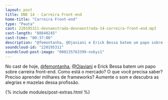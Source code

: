 ```yaml
---
layout: post
title: DNE 14 - Carreira Front-end
home-title: "Carreira Front-end"
type: "Pauta"
cast: 220195311-devnaestrada-devnaestrada-14-carreira-front-end.mp3
cast-length: "88840245"
cast-time: "00:37:00"
description: "@femontanha, @Ojaviani e Erick Bessa batem um papo sobre carreira front-end. Como está o mercado? O que você precisa saber?"
soundcloud-id: "220195311"
soundcloud-post-image: "000135763399-nxbys1"
---
```


No cast de hoje, [@femontanha](http://twitter.com/femontanha), [@Ojaviani](http://twitter.com/Ojaviani) e Erick Bessa batem um papo sobre carreira front-end. Como está o mercado? O que você precisa saber? Preciso aprender milhares de frameworks? Aumente o som e descubra as alegrias e mazelas dessa profissão.

{% include modules/post-extras.html %}